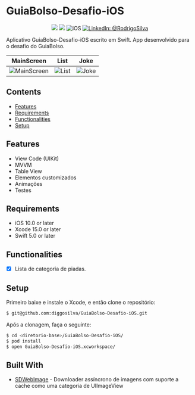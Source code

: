 # GuiaBolso-Desafio-iOS

<p align="center">
    <img src="https://img.shields.io/badge/Swift-5.9.1-orange.svg" />
    <img src="https://img.shields.io/badge/Xcode-15.2.X-orange.svg" />
    <img src="https://img.shields.io/badge/platforms-iOS-brightgreen.svg?style=flat" alt="iOS" />
    <a href="https://www.linkedin.com/in/rodrigo-silva-6a53ba300/" target="_blank">
        <img src="https://img.shields.io/badge/LinkedIn-@RodrigoSilva-blue.svg?style=flat" alt="LinkedIn: @RodrigoSilva" />
    </a>
</p>

Aplicativo GuiaBolso-Desafio-iOS escrito em Swift. App desenvolvido para o desafio do GuiaBolso.


| MainScreen | List | Joke |
| --- | --- | --- |
| ![MainScreen](https://github.com/user-attachments/assets/6529ff1a-6c8c-479a-9b1c-a8637812baa5) | ![List](https://github.com/user-attachments/assets/a2991f6a-d39f-4319-92ff-021ac794b135) | ![Joke](https://github.com/user-attachments/assets/a2559c13-4d8d-4d45-8cd8-0aef9541d10a) |


## Contents

- [Features](#features)
- [Requirements](#requirements)
- [Functionalities](#functionalities)
- [Setup](#setup)

## Features

- View Code (UIKit)
- MVVM
- Table View
- Elementos customizados
- Animações
- Testes

## Requirements

- iOS 10.0 or later
- Xcode 15.0 or later
- Swift 5.0 or later

## Functionalities
- [x] Lista de categoria de piadas.

## Setup

Primeiro baixe e instale o Xcode, e então clone o repositório:

```sh
$ git@github.com:diggosilva/GuiaBolso-Desafio-iOS.git
```

Após a clonagem, faça o seguinte:

```sh
$ cd <diretorio-base>/GuiaBolso-Desafio-iOS/
$ pod install
$ open GuiaBolso-Desafio-iOS.xcworkspace/
```

## Built With

* [SDWebImage](https://github.com/SDWebImage/SDWebImage) - Downloader assíncrono de imagens com suporte a cache como uma categoria de UIImageView

